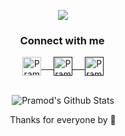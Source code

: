 <p align="center">
<img src="https://pasinfotech.com/wp-content/uploads/2019/06/flutter-banner.jpg" />
</p>

<div align="center">
  <h3 align="center">Connect with me<img align="center" src="https://github.com/rajput2107/rajput2107/blob/master/Assets/Handshake.gif"height="2px" /></h3> 
</div>
<p align="center">
 <a href="https://www.linkedin.com/in/mahmudulhasan766/" target=”_blank”>
  <img align="center" alt="Pramod's LinkedIn" width="30px" src="https://www.vectorlogo.zone/logos/linkedin/linkedin-icon.svg" /> &nbsp; &nbsp;
 </a>
 <a href="" target=”_blank”>
  <img align="center" alt="Pramod's Twitter" width="30px" src="https://www.vectorlogo.zone/logos/twitter/twitter-official.svg" /> &nbsp; &nbsp;
 </a>
 <a href="" target=”_blank”>
  <img align="center" alt="Pramod's Twitter" width="30px" src="https://www.vectorlogo.zone/logos/medium/medium-tile.svg" />
 </a> 
  <br/>
  <br/>
  <p align="center">
<img align="center" src="https://github-readme-stats.vercel.app/api?username=mahmudulhasan766&theme=light&show_icons=true" alt="Pramod's Github Stats">
</p>
 <p align="center">
 Thanks for everyone by 🦄<br/>
</p>

